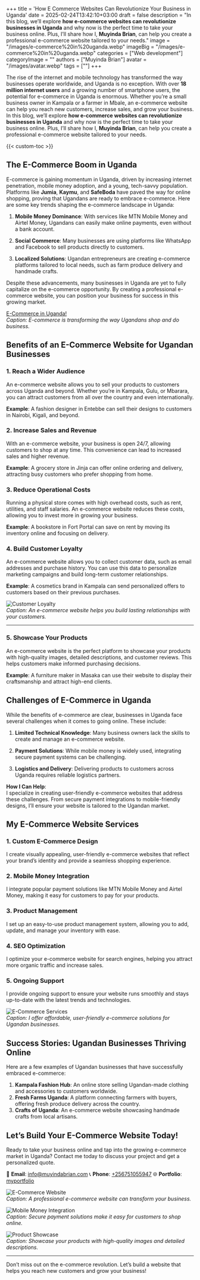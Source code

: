+++
title = 'How E Commerce Websites Can Revolutionize Your Business in Uganda'
date = 2025-02-24T13:42:10+03:00
draft = false
description = "In this blog, we’ll explore **how e-commerce websites can revolutionize businesses in Uganda** and why now is the perfect time to take your business online. Plus, I’ll share how I, **Muyinda Brian**, can help you create a professional e-commerce website tailored to your needs."
image = "/images/e-commerce%20in%20uganda.webp"
imageBig = "/images/e-commerce%20in%20uganda.webp"
categories = ["Web development"]
categoryImage = ""
authors = ["Muyinda Brian"]
avatar = "/images/avatar.webp"
tags = [""]
+++

The rise of the internet and mobile technology has transformed the way businesses operate worldwide, and Uganda is no exception. With over **18 million internet users** and a growing number of smartphone users, the potential for e-commerce in Uganda is enormous. Whether you’re a small business owner in Kampala or a farmer in Mbale, an e-commerce website can help you reach new customers, increase sales, and grow your business. In this blog, we’ll explore **how e-commerce websites can revolutionize businesses in Uganda** and why now is the perfect time to take your business online. Plus, I’ll share how I, **Muyinda Brian**, can help you create a professional e-commerce website tailored to your needs.

{{< custom-toc >}} 

## The E-Commerce Boom in Uganda

E-commerce is gaining momentum in Uganda, driven by increasing internet penetration, mobile money adoption, and a young, tech-savvy population. Platforms like **Jumia**, **Kaymu**, and **SafeBoda** have paved the way for online shopping, proving that Ugandans are ready to embrace e-commerce. Here are some key trends shaping the e-commerce landscape in Uganda:

1. **Mobile Money Dominance**: With services like MTN Mobile Money and Airtel Money, Ugandans can easily make online payments, even without a bank account.  
   
2. **Social Commerce**: Many businesses are using platforms like WhatsApp and Facebook to sell products directly to customers.
     
3. **Localized Solutions**: Ugandan entrepreneurs are creating e-commerce platforms tailored to local needs, such as farm produce delivery and handmade crafts.  

Despite these advancements, many businesses in Uganda are yet to fully capitalize on the e-commerce opportunity. By creating a professional e-commerce website, you can position your business for success in this growing market.

[E-Commerce in Uganda!](/images/e-commerce%20in%20uganda.webp)  
*Caption: E-commerce is transforming the way Ugandans shop and do business.*



## Benefits of an E-Commerce Website for Ugandan Businesses

### 1. **Reach a Wider Audience**
An e-commerce website allows you to sell your products to customers across Uganda and beyond. Whether you’re in Kampala, Gulu, or Mbarara, you can attract customers from all over the country and even internationally.

**Example**: A fashion designer in Entebbe can sell their designs to customers in Nairobi, Kigali, and beyond.



### 2. **Increase Sales and Revenue**
With an e-commerce website, your business is open 24/7, allowing customers to shop at any time. This convenience can lead to increased sales and higher revenue.

**Example**: A grocery store in Jinja can offer online ordering and delivery, attracting busy customers who prefer shopping from home.



### 3. **Reduce Operational Costs**
Running a physical store comes with high overhead costs, such as rent, utilities, and staff salaries. An e-commerce website reduces these costs, allowing you to invest more in growing your business.

**Example**: A bookstore in Fort Portal can save on rent by moving its inventory online and focusing on delivery.



### 4. **Build Customer Loyalty**
An e-commerce website allows you to collect customer data, such as email addresses and purchase history. You can use this data to personalize marketing campaigns and build long-term customer relationships.

**Example**: A cosmetics brand in Kampala can send personalized offers to customers based on their previous purchases.

![Customer Loyalty](/images/Customer%20Loyalty.webp)  
*Caption: An e-commerce website helps you build lasting relationships with your customers.*

---

### 5. **Showcase Your Products**
An e-commerce website is the perfect platform to showcase your products with high-quality images, detailed descriptions, and customer reviews. This helps customers make informed purchasing decisions.

**Example**: A furniture maker in Masaka can use their website to display their craftsmanship and attract high-end clients.



## Challenges of E-Commerce in Uganda

While the benefits of e-commerce are clear, businesses in Uganda face several challenges when it comes to going online. These include:

1. **Limited Technical Knowledge**: Many business owners lack the skills to create and manage an e-commerce website.
     
2. **Payment Solutions**: While mobile money is widely used, integrating secure payment systems can be challenging.
     
3. **Logistics and Delivery**: Delivering products to customers across Uganda requires reliable logistics partners.  

**How I Can Help**:  
I specialize in creating user-friendly e-commerce websites that address these challenges. From secure payment integrations to mobile-friendly designs, I’ll ensure your website is tailored to the Ugandan market.



## My E-Commerce Website Services

### 1. **Custom E-Commerce Design**
I create visually appealing, user-friendly e-commerce websites that reflect your brand’s identity and provide a seamless shopping experience.

### 2. **Mobile Money Integration**
I integrate popular payment solutions like MTN Mobile Money and Airtel Money, making it easy for customers to pay for your products.

### 3. **Product Management**
I set up an easy-to-use product management system, allowing you to add, update, and manage your inventory with ease.

### 4. **SEO Optimization**
I optimize your e-commerce website for search engines, helping you attract more organic traffic and increase sales.

### 5. **Ongoing Support**
I provide ongoing support to ensure your website runs smoothly and stays up-to-date with the latest trends and technologies.

![E-Commerce Services](/images/E-Commerce%20Services.webp)  
*Caption: I offer affordable, user-friendly e-commerce solutions for Ugandan businesses.*



## Success Stories: Ugandan Businesses Thriving Online

Here are a few examples of Ugandan businesses that have successfully embraced e-commerce:

1. **Kampala Fashion Hub**: An online store selling Ugandan-made clothing and accessories to customers worldwide.  
2. **Fresh Farms Uganda**: A platform connecting farmers with buyers, offering fresh produce delivery across the country.  
3. **Crafts of Uganda**: An e-commerce website showcasing handmade crafts from local artisans.  



## Let’s Build Your E-Commerce Website Today!

Ready to take your business online and tap into the growing e-commerce market in Uganda? Contact me today to discuss your project and get a personalized quote.  

📧 **Email**: [info@muyindabrian.com](mailto:info@muyindabrian.com) 
📞 **Phone**: [+256751055947](tel:+256751055947) 
🌐 **Portfolio**: [myportfolio](https://myportfolio.muyindabrian.com)  



![E-Commerce Website](/images/E-Commerce%20Website.webp)  
*Caption: A professional e-commerce website can transform your business.*

![Mobile Money Integration](/images/Mobile%20Money%20Integration.webp)  
*Caption: Secure payment solutions make it easy for customers to shop online.*

![Product Showcase](/images/Product%20Showcase.webp)  
*Caption: Showcase your products with high-quality images and detailed descriptions.*

---

Don’t miss out on the e-commerce revolution. Let’s build a website that helps you reach new customers and grow your business!  